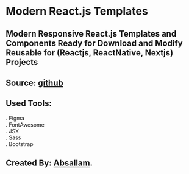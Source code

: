 # Modern React.js Templates

## Modern Responsive React.js Templates and Components Ready for Download and Modify Reusable for (Reactjs, ReactNative, Nextjs) Projects
## Source: [github](https://github.com/absallam1999/modern-react-templates)

## Used Tools:
. Figma<br/>
. FontAwesome<br/>
. JSX <br/>
. Sass<br/>
. Bootstrap

## Created By: [Absallam](https://gitub.com/absallam199).
